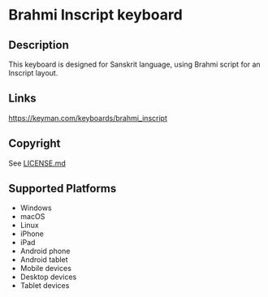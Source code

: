 Brahmi Inscript keyboard
==============

Description
-----------
This keyboard is designed for Sanskrit language, using Brahmi script for an Inscript layout.

Links
-----
https://keyman.com/keyboards/brahmi_inscript

Copyright
---------
See [LICENSE.md](LICENSE.md)

Supported Platforms
-------------------
 * Windows
 * macOS
 * Linux
 * iPhone
 * iPad
 * Android phone
 * Android tablet
 * Mobile devices
 * Desktop devices
 * Tablet devices

